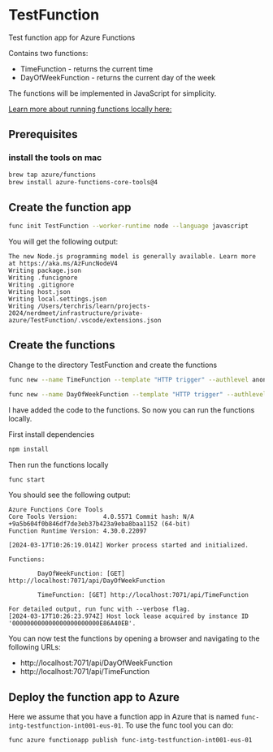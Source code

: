 # TestFunction


Test function app for Azure Functions

Contains two functions:
- TimeFunction - returns the current time
- DayOfWeekFunction - returns the current day of the week

The functions will be implemented in JavaScript for simplicity.

 [Learn more about running functions locally here:](https://learn.microsoft.com/en-us/azure/azure-functions/functions-run-local)

## Prerequisites

### install the tools on mac
```bash
brew tap azure/functions
brew install azure-functions-core-tools@4
```

## Create the function app

```bash
func init TestFunction --worker-runtime node --language javascript
```

You will get the following output:

```text
The new Node.js programming model is generally available. Learn more at https://aka.ms/AzFuncNodeV4
Writing package.json
Writing .funcignore
Writing .gitignore
Writing host.json
Writing local.settings.json
Writing /Users/terchris/learn/projects-2024/nerdmeet/infrastructure/private-azure/TestFunction/.vscode/extensions.json
```

## Create the functions

Change to the directory TestFunction and create the functions

```bash
func new --name TimeFunction --template "HTTP trigger" --authlevel anonymous

func new --name DayOfWeekFunction --template "HTTP trigger" --authlevel anonymous
```

I have added the code to the functions. So now you can run the functions locally.

First install dependencies

```bash
npm install
```

Then run the functions locally

```bash
func start
```

You should see the following output:

```text
Azure Functions Core Tools
Core Tools Version:       4.0.5571 Commit hash: N/A +9a5b604f0b846df7de3eb37b423a9eba8baa1152 (64-bit)
Function Runtime Version: 4.30.0.22097

[2024-03-17T10:26:19.014Z] Worker process started and initialized.

Functions:

        DayOfWeekFunction: [GET] http://localhost:7071/api/DayOfWeekFunction

        TimeFunction: [GET] http://localhost:7071/api/TimeFunction

For detailed output, run func with --verbose flag.
[2024-03-17T10:26:23.974Z] Host lock lease acquired by instance ID '000000000000000000000000E86A40EB'.
```

You can now test the functions by opening a browser and navigating to the following URLs:

* http://localhost:7071/api/DayOfWeekFunction
* http://localhost:7071/api/TimeFunction

## Deploy the function app to Azure

Here we assume that you have a function app in Azure that is named `func-intg-testfunction-int001-eus-01`.
To use the func tool you can do:

```bash
func azure functionapp publish func-intg-testfunction-int001-eus-01
```
